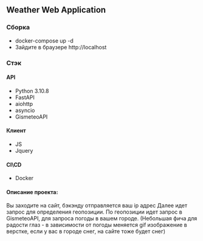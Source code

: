 ## Weather Web Application

### Сборка

- docker-compose up -d
- Зайдите в браузере http://localhost

### Стэк

#### API

- Python 3.10.8
- FastAPI
- aiohttp
- asyncio
- GismeteoAPI

#### Клиент

- JS
- Jquery

#### CI\CD

- Docker

#### Описание проекта:

Вы заходите на сайт, бэкэнду отправляется ваш ip адрес
Далее идет запрос для определения геопозиции. По геопозиции идет запрос в GismeteoAPI,
для запроса погоды в вашем городе.
(Небольшая фича для радости глаз - в зависимости от погоды меняется gif изображение в
верстке, если у вас в городе снег, на сайте тоже будет снег)